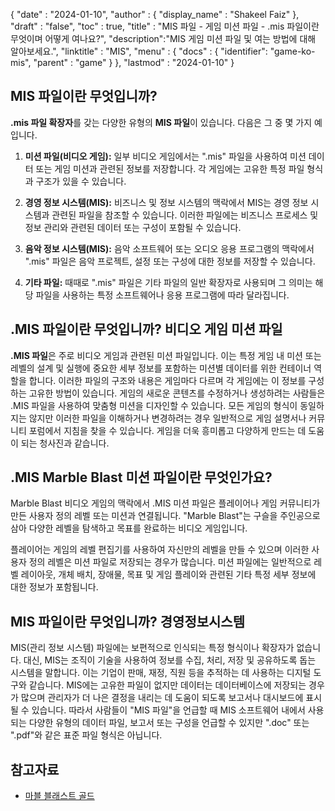 {
  "date" : "2024-01-10",
  "author" : {
    "display_name" : "Shakeel Faiz"
  },
  "draft" : "false",
  "toc" : true,
  "title" : "MIS 파일 - 게임 미션 파일 - .mis 파일이란 무엇이며 어떻게 여나요?",
  "description":"MIS 게임 미션 파일 및 여는 방법에 대해 알아보세요.",
  "linktitle" : "MIS",
  "menu" : {
    "docs" : {
      "identifier": "game-ko-mis",
      "parent" : "game"
    }
  },
  "lastmod" : "2024-01-10"
}

## MIS 파일이란 무엇입니까?

**.mis 파일 확장자**를 갖는 다양한 유형의 **MIS 파일**이 있습니다. 다음은 그 중 몇 가지 예입니다.

1. **미션 파일(비디오 게임):** 일부 비디오 게임에서는 ".mis" 파일을 사용하여 미션 데이터 또는 게임 미션과 관련된 정보를 저장합니다. 각 게임에는 고유한 특정 파일 형식과 구조가 있을 수 있습니다.

2. **경영 정보 시스템(MIS):** 비즈니스 및 정보 시스템의 맥락에서 MIS는 경영 정보 시스템과 관련된 파일을 참조할 수 있습니다. 이러한 파일에는 비즈니스 프로세스 및 정보 관리와 관련된 데이터 또는 구성이 포함될 수 있습니다.

3. **음악 정보 시스템(MIS):** 음악 소프트웨어 또는 오디오 응용 프로그램의 맥락에서 ".mis" 파일은 음악 프로젝트, 설정 또는 구성에 대한 정보를 저장할 수 있습니다.

4. **기타 파일:** 때때로 ".mis" 파일은 기타 파일의 일반 확장자로 사용되며 그 의미는 해당 파일을 사용하는 특정 소프트웨어나 응용 프로그램에 따라 달라집니다.

## .MIS 파일이란 무엇입니까? 비디오 게임 미션 파일

**.MIS 파일**은 주로 비디오 게임과 관련된 미션 파일입니다. 이는 특정 게임 내 미션 또는 레벨의 설계 및 실행에 중요한 세부 정보를 포함하는 미션별 데이터를 위한 컨테이너 역할을 합니다. 이러한 파일의 구조와 내용은 게임마다 다르며 각 게임에는 이 정보를 구성하는 고유한 방법이 있습니다. 게임의 새로운 콘텐츠를 수정하거나 생성하려는 사람들은 .MIS 파일을 사용하여 맞춤형 미션을 디자인할 수 있습니다. 모든 게임의 형식이 동일하지는 않지만 이러한 파일을 이해하거나 변경하려는 경우 일반적으로 게임 설명서나 커뮤니티 포럼에서 지침을 찾을 수 있습니다. 게임을 더욱 흥미롭고 다양하게 만드는 데 도움이 되는 청사진과 같습니다.

## .MIS Marble Blast 미션 파일이란 무엇인가요?

Marble Blast 비디오 게임의 맥락에서 .MIS 미션 파일은 플레이어나 게임 커뮤니티가 만든 사용자 정의 레벨 또는 미션과 연결됩니다. "Marble Blast"는 구슬을 주인공으로 삼아 다양한 레벨을 탐색하고 목표를 완료하는 비디오 게임입니다.

플레이어는 게임의 레벨 편집기를 사용하여 자신만의 레벨을 만들 수 있으며 이러한 사용자 정의 레벨은 미션 파일로 저장되는 경우가 많습니다. 미션 파일에는 일반적으로 레벨 레이아웃, 개체 배치, 장애물, 목표 및 게임 플레이와 관련된 기타 특정 세부 정보에 대한 정보가 포함됩니다.

## MIS 파일이란 무엇입니까? 경영정보시스템

MIS(관리 정보 시스템) 파일에는 보편적으로 인식되는 특정 형식이나 확장자가 없습니다. 대신, MIS는 조직이 기술을 사용하여 정보를 수집, 처리, 저장 및 공유하도록 돕는 시스템을 말합니다. 이는 기업이 판매, 재정, 직원 등을 추적하는 데 사용하는 디지털 도구와 같습니다. MIS에는 고유한 파일이 없지만 데이터는 데이터베이스에 저장되는 경우가 많으며 관리자가 더 나은 결정을 내리는 데 도움이 되도록 보고서나 대시보드에 표시될 수 있습니다. 따라서 사람들이 "MIS 파일"을 언급할 때 MIS 소프트웨어 내에서 사용되는 다양한 유형의 데이터 파일, 보고서 또는 구성을 언급할 수 있지만 ".doc" 또는 ".pdf"와 같은 표준 파일 형식은 아닙니다.

## 참고자료
* [마블 블래스트 골드](https://en.wikipedia.org/wiki/Marble_Blast_Gold)